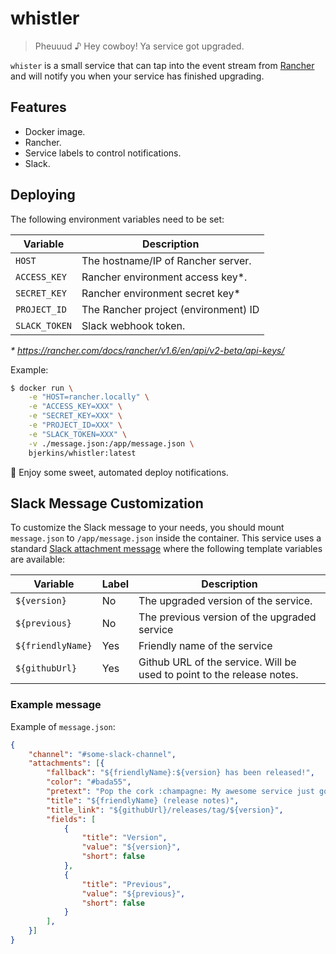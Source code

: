 # whistler
> Pheuuud ♪ Hey cowboy! Ya service got upgraded.

`whister` is a small service that can tap into the event stream from [Rancher](https://rancher.com/)
and will notify you when your service has finished upgrading.

## Features

- Docker image.
- Rancher.
- Service labels to control notifications.
- Slack.

## Deploying

The following environment variables need to be set:

| Variable      | Description                          |
| --------------|--------------------------------------|
| `HOST`        | The hostname/IP of Rancher server.   |
| `ACCESS_KEY`  | Rancher environment access key*.     |
| `SECRET_KEY`  | Rancher environment secret key*      |
| `PROJECT_ID`  | The Rancher project (environment) ID |
| `SLACK_TOKEN` | Slack webhook token.                 |

_* https://rancher.com/docs/rancher/v1.6/en/api/v2-beta/api-keys/_

Example:

```sh
$ docker run \
    -e "HOST=rancher.locally" \
    -e "ACCESS_KEY=XXX" \
    -e "SECRET_KEY=XXX" \
    -e "PROJECT_ID=XXX" \
    -e "SLACK_TOKEN=XXX" \
    -v ./message.json:/app/message.json \
    bjerkins/whistler:latest
```

🚀 Enjoy some sweet, automated deploy notifications.

## Slack Message Customization

To customize the Slack message to your needs, you should mount `message.json` to `/app/message.json`
inside the container. This service uses a standard [Slack attachment
message](https://api.slack.com/docs/messages/builder) where the following template variables are
available:

| Variable           | Label   | Description                                                           |
| -------------------|---------|-----------------------------------------------------------------------|
| `${version}`       | No      | The upgraded version of the service.                                  |
| `${previous}`      | No      | The previous version of the upgraded service                          |
| `${friendlyName}`  | Yes     | Friendly name of the service                                          |
| `${githubUrl}`     | Yes     | Github URL of the service. Will be used to point to the release notes.|

### Example message

Example of `message.json`:
```json
{
    "channel": "#some-slack-channel",
    "attachments": [{
        "fallback": "${friendlyName}:${version} has been released!",
        "color": "#bada55",
        "pretext": "Pop the cork :champagne: My awesome service just got a little better with a new release :rocket:",
        "title": "${friendlyName} (release notes)",
        "title_link": "${githubUrl}/releases/tag/${version}",
        "fields": [
            {
                "title": "Version",
                "value": "${version}",
                "short": false
            },
            {
                "title": "Previous",
                "value": "${previous}",
                "short": false
            }
        ],
    }]
}
```
